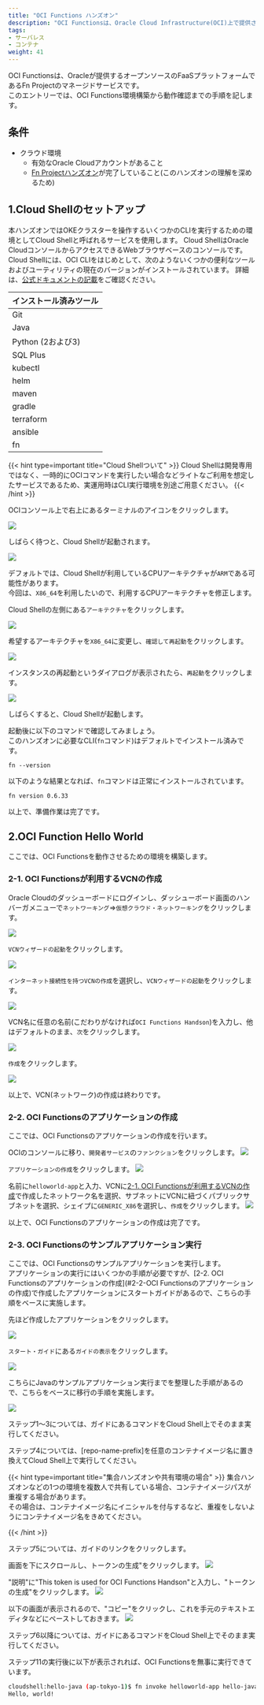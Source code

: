 ```yaml
---
title: "OCI Functions ハンズオン"
description: "OCI Functionsは、Oracle Cloud Infrastructure(OCI)上で提供されるマネージドFaaS(Function as a Service)サービスです。こちらのハンズオンでは、OCI Functionsを動かしながら、FaaSおよびOCI Functionsの特徴や使い方を学んでいただけるコンテンツになっています。"
tags:
- サーバレス
- コンテナ
weight: 41
---
```

OCI Functionsは、Oracleが提供するオープンソースのFaaSプラットフォームであるFn Projectのマネージドサービスです。  
このエントリーでは、OCI Functions環境構築から動作確認までの手順を記します。
 
条件
----------------------
- クラウド環境
    * 有効なOracle Cloudアカウントがあること
    * [Fn Projectハンズオン](/ocitutorials/cloud-native/fn-for-beginners/)が完了していること(このハンズオンの理解を深めるため)

1.Cloud Shellのセットアップ
-------------------
本ハンズオンではOKEクラスターを操作するいくつかのCLIを実行するための環境としてCloud Shellと呼ばれるサービスを使用します。
Cloud ShellはOracle CloudコンソールからアクセスできるWebブラウザベースのコンソールです。
Cloud Shellには、OCI CLIをはじめとして、次のようないくつかの便利なツールおよびユーティリティの現在のバージョンがインストールされています。
詳細は、[公式ドキュメントの記載](https://docs.cloud.oracle.com/ja-jp/iaas/Content/API/Concepts/cloudshellintro.htm)をご確認ください。

インストール済みツール |
-|
Git |
Java |
Python (2および3) |
SQL Plus |
kubectl |
helm |
maven |
gradle |
terraform |
ansible |
fn |

{{< hint type=important title="Cloud Shellついて" >}}
Cloud Shellは開発専用ではなく、一時的にOCIコマンドを実行したい場合などライトなご利用を想定したサービスであるため、実運用時はCLI実行環境を別途ご用意ください。 
{{< /hint >}}

OCIコンソール上で右上にあるターミナルのアイコンをクリックします。

![](01-02-01.png)


しばらく待つと、Cloud Shellが起動されます。　　

![](01-02-02.png)

デフォルトでは、Cloud Shellが利用しているCPUアーキテクチャが`ARM`である可能性があります。  
今回は、`X86_64`を利用したいので、利用するCPUアーキテクチャを修正します。  

Cloud Shellの左側にある`アーキテクチャ`をクリックします。  

![](01-02-03.png)

希望するアーキテクチャを`X86_64`に変更し、`確認して再起動`をクリックします。  

![](01-02-04.png)

インスタンスの再起動というダイアログが表示されたら、`再起動`をクリックします。  

![](01-02-05.png)

しばらくすると、Cloud Shellが起動します。

起動後に以下のコマンドで確認してみましょう。  
このハンズオンに必要なCLI(`fn`コマンド)はデフォルトでインストール済みです。  

```
fn --version
```

以下のような結果となれば、`fn`コマンドは正常にインストールされています。
```
fn version 0.6.33
```

以上で、準備作業は完了です。

2.OCI Function Hello World
---------------------------------------------------
ここでは、OCI Functionsを動作させるための環境を構築します。  

### 2-1. OCI Functionsが利用するVCNの作成
Oracle Cloudのダッシューボードにログインし、ダッシューボード画面のハンバーガメニューで`ネットワーキング`=>`仮想クラウド・ネットワーキング`をクリックします。

![](01-01.png)

`VCNウィザードの起動`をクリックします。

![](01-02.png)

`インターネット接続性を持つVCNの作成`を選択し、`VCNウィザードの起動`をクリックします。

![](01-03.png)

VCN名に任意の名前(こだわりがなければ`OCI Functions Handson`)を入力し、他はデフォルトのまま、`次`をクリックします。

![](01-04.png)

`作成`をクリックします。

![](01-14.png)

以上で、VCN(ネットワーク)の作成は終わりです。

### 2-2. OCI Functionsのアプリケーションの作成
ここでは、OCI Functionsのアプリケーションの作成を行います。

OCIのコンソールに移り、`開発者サービス`の`ファンクション`をクリックします。
![](03-12.png)

`アプリケーションの作成`をクリックします。
![](03-13.png)

名前に`helloworld-app`と入力、VCNに[2-1. OCI Functionsが利用するVCNの作成](#2-1-oracle-functionsが利用するvcnの作成)で作成したネットワーク名を選択、サブネットにVCNに紐づくパブリックサブネットを選択、シェイプに`GENERIC_X86`を選択し、`作成`をクリックします。
![](03-14.png)

以上で、OCI Functionsのアプリケーションの作成は完了です。

### 2-3. OCI Functionsのサンプルアプリケーション実行

ここでは、OCI Functionsのサンプルアプリケーションを実行します。  
アプリケーションの実行にはいくつかの手順が必要ですが、[2-2. OCI Functionsのアプリケーションの作成](#2-2-OCI Functionsのアプリケーションの作成)で作成したアプリケーションにスタートガイドがあるので、こちらの手順をベースに実施します。  

先ほど作成したアプリケーションをクリックします。  

![](05-01.png)

`スタート・ガイド`にある`ガイドの表示`をクリックします。  

![](05-02.png)

こちらにJavaのサンプルアプリケーション実行までを整理した手順があるので、こちらをベースに移行の手順を実施します。  

![](05-03.png)

ステップ1～3については、ガイドにあるコマンドをCloud Shell上でそのまま実行してください。  

ステップ4については、[repo-name-prefix]を任意のコンテナイメージ名に置き換えてCloud Shell上で実行してください。  


{{< hint type=important title="集合ハンズオンや共有環境の場合" >}}
集合ハンズオンなどの1つの環境を複数人で共有している場合、コンテナイメージパスが重複する場合があります。  
その場合は、コンテナイメージ名にイニシャルを付与するなど、重複をしないようにコンテナイメージ名をきめてください。  

{{< /hint >}}

ステップ5については、ガイドのリンクをクリックします。　　

画面を下にスクロールし、トークンの生成"をクリックします。
![](02-02.png)

"説明"に"This token is used for OCI Functions Handson"と入力し、"トークンの生成"をクリックします。
![](02-03.png)

以下の画面が表示されるので、"コピー"をクリックし、これを手元のテキストエディタなどにペーストしておきます。
![](02-04.png)

ステップ6以降については、ガイドにあるコマンドをCloud Shell上でそのまま実行してください。  

ステップ11の実行後に以下が表示されれば、OCI Functionsを無事に実行できています。  

```sh
cloudshell:hello-java (ap-tokyo-1)$ fn invoke helloworld-app hello-java
Hello, world!
```
